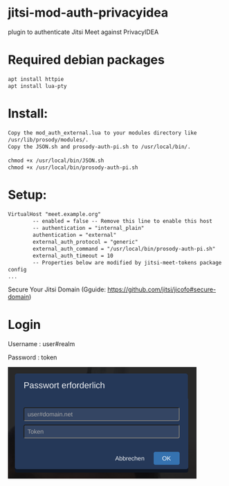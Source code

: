 # jitsi-mod-auth-privacyidea
plugin to authenticate Jitsi Meet against PrivacyIDEA 

# Required debian packages

~~~~shell
apt install httpie
apt install lua-pty
~~~~

# Install:
~~~~shell
Copy the mod_auth_external.lua to your modules directory like /usr/lib/prosody/modules/.
Copy the JSON.sh and prosody-auth-pi.sh to /usr/local/bin/.

chmod +x /usr/local/bin/JSON.sh
chmod +x /usr/local/bin/prosody-auth-pi.sh
~~~~

# Setup:

~~~~shell
VirtualHost "meet.example.org"
        -- enabled = false -- Remove this line to enable this host
        -- authentication = "internal_plain"
        authentication = "external"
        external_auth_protocol = "generic"
        external_auth_command = "/usr/local/bin/prosody-auth-pi.sh"
        external_auth_timeout = 10
        -- Properties below are modified by jitsi-meet-tokens package config
...

~~~~
Secure Your Jitsi Domain
(Gguide: https://github.com/jitsi/jicofo#secure-domain)

# Login
Username  : user#realm

Password  : token


![Alt text](login-prompt.png?raw=true "Login prompt")
